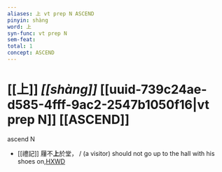 ```yaml
---
aliases: 上 vt prep N ASCEND
pinyin: shàng
word: 上
syn-func: vt prep N
sem-feat: 
total: 1
concept: ASCEND 
---
```

# [[上]] *[[shàng]]*  [[uuid-739c24ae-d585-4fff-9ac2-2547b1050f16|vt prep N]] [[ASCEND]]
ascend N
 - [[禮記]] 屨不**上**於堂， / (a visitor) should not go up to the hall with his shoes on,[HXWD](https://hxwd.org/textview.html?location=KR1d0052_tls_001-22a.3)